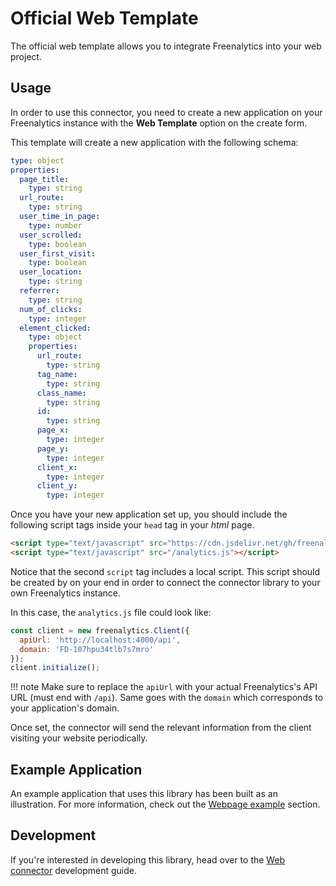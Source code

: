 # Official Web Template

The official web template allows you to integrate Freenalytics into your web project.

## Usage

In order to use this connector, you need to create a new application on your Freenalytics instance with the **Web Template** option on the create form.

This template will create a new application with the following schema:

```yaml
type: object
properties:
  page_title:
    type: string
  url_route:
    type: string
  user_time_in_page:
    type: number
  user_scrolled:
    type: boolean
  user_first_visit:
    type: boolean
  user_location:
    type: string
  referrer:
    type: string
  num_of_clicks:
    type: integer
  element_clicked:
    type: object
    properties:
      url_route:
        type: string
      tag_name:
        type: string
      class_name:
        type: string
      id:
        type: string
      page_x:
        type: integer
      page_y:
        type: integer
      client_x:
        type: integer
      client_y:
        type: integer
```

Once you have your new application set up, you should include the following script tags inside your `head` tag in your *html* page.

```html
<script type="text/javascript" src="https://cdn.jsdelivr.net/gh/freenalytics/freenalytics-connector-web@v1.0.0/connector.min.js"></script>
<script type="text/javascript" src="/analytics.js"></script>
```

Notice that the second `script` tag includes a local script. This script should be created by on your end in order to connect the connector
library to your own Freenalytics instance.

In this case, the `analytics.js` file could look like:

```js
const client = new freenalytics.Client({
  apiUrl: 'http://localhost:4000/api',
  domain: 'FD-107hpu34tlb7s7mro'
});
client.initialize();
```

!!! note
        Make sure to replace the `apiUrl` with your actual Freenalytics's API URL (must end with `/api`). Same goes with the `domain` which
        corresponds to your application's domain.

Once set, the connector will send the relevant information from the client visiting your website periodically.

## Example Application

An example application that uses this library has been built as an illustration. For more information, check out the [Webpage example](../examples/webpage-example.md) section.

## Development

If you're interested in developing this library, head over to the [Web connector](../development/connectors/freenalytics-connector-web.md) development guide.
